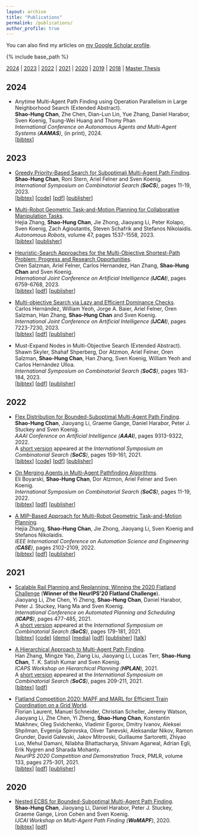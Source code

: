 ```yaml
---
layout: archive
title: "Publications"
permalink: /publications/
author_profile: true
---
```


You can also find my articles on 
<a href="https://scholar.google.com/citations?user=3INia4sAAAAJ&hl=en">my Google Scholar profile</a>.

{% include base_path %}

[2024](#year2024) | [2023](#year2023) | [2022](#year2022) | [2021](#year2021) | [2020](#year2020) | [2019](#year2019) | [2018](#year2018) | [Master Thesis](#msci)


## <a name="year2024"></a> 2024  
* Anytime Multi-Agent Path Finding using Operation Parallelism in Large Neighborhood Search (Extended Abstract).  
  **Shao-Hung Chan**, Zhe Chen, Dian-Lun Lin, Yue Zhang, Daniel Harabor, Sven Koenig, Tsung-Wei Huang and Thomy Phan  
  <i>International Conference on Autonomous Agents and Multi-Agent Systems (**AAMAS**)</i>, (in print), 2024.  
  [<a href="javascript:void(0)" onclick="(function(target, id) { if ($('#' + id).css('display') == 'block') { $('#' + id).hide('fast'); $(target).text('bibtex') } else { $('#' + id).show('fast'); $(target).text('bibtex▲') } })(this, 'bibtex-ChanAAMAS24');">bibtex</a>]
  <div id="bibtex-ChanAAMAS24" style="display:none">
  <pre>@inproceedings{ChanAAMAS24,
    author    = {Shao-Hung Chan and Zhe Chen and Dian-Lun Lin and Yue Zhang and Daniel Harabor and Sven Koenig and Tsung-Wei Huang and Thomy Phan},
    title     = {Anytime Multi-Agent Path Finding using Operation Parallelism in Large Neighborhood Search},
    booktitle = {Extended Abstracts of the International Conference on Autonomous Agents and Multi-Agent Systems (AAMAS)},
    year      = {2024}
  }
  </pre></div>


## <a name="year2023"></a> 2023  
* [Greedy Priority-Based Search for Suboptimali Multi-Agent Path Finding](https://shchan13.github.io/publications/ChanSoCS23).  
  **Shao-Hung Chan**, Roni Stern, Ariel Felner and Sven Koenig.  
  <i>International Symposium on Combinatorial Search (**SoCS**)</i>, pages 11-19, 2023.  
  [<a href="javascript:void(0)" onclick="(function(target, id) { if ($('#' + id).css('display') == 'block') { $('#' + id).hide('fast'); $(target).text('bibtex') } else { $('#' + id).show('fast'); $(target).text('bibtex▲') } })(this, 'bibtex-ChanSoCS23');">bibtex</a>]
  [[code](https://github.com/shchan13/GPBS)]
  [[pdf](https://shchan13.github.io/files/ChanSoCS23.pdf)]
  [[publisher](https://ojs.aaai.org/index.php/SOCS/article/view/27278)]    
  <div id="bibtex-ChanSoCS23" style="display:none">
  <pre>@inproceedings{ChanSoCS23,
    author    = {Shao-Hung Chan and Roni Stern and Ariel Felner and Sven Koenig},
    title     = {Greedy Priority-Based Search for Suboptimal Multi-Agent Path Finding},
    booktitle = {Proceedings of the International Symposium on Combinatorial Search (SoCS)},
    pages     = {11--19},
    year      = {2023}
  }</pre>
  </div>

* [Multi-Robot Geometric Task-and-Motion Planning for Collaborative Manipulation Tasks](https://shchan13.github.io/publications/ZhangAR23).  
  Hejia Zhang, **Shao-Hung Chan**, Jie Zhong,  Jiaoyang Li, Peter Kolapo, Sven Koenig, Zach Agioutantis, Steven Schafrik and Stefanos Nikolaidis.  
  <i>Autonomous Robots</i>, volume 47, pages 1537-1558, 2023.  
  [<a href="javascript:void(0)" onclick="(function(target, id) { if ($('#' + id).css('display') == 'block') { $('#' + id).hide('fast'); $(target).text('bibtex') } else { $('#' + id).show('fast'); $(target).text('bibtex▲') } })(this, 'bibtex-ZhangAR23');">bibtex</a>]
  [[publisher](https://doi.org/10.1007/s10514-023-10148-y)]
  <div id="bibtex-ZhangAR23" style="display:none">
  <pre>@article{ZhangAR23,
    author    = {Hejia Zhang and Shao-Hung Chan and Jie Zhong and Jiaoyang Li and Peter Kolapo and Sven Koenig and Zach Agioutantis and Steven Schafrik and Stefanos Nikolaidis.},
    title     = {Multi-robot geometric task-and-motion planning for collaborative manipulation tasks},
    journal   = {Autonomous Robots},
    year      = {2023},
    volume    = {47},
    pages     = {1537--1558},
    doi       = {10.1007/s10514-023-10148-y},
  }</pre>
  </div>

* [Heuristic-Search Approaches for the Multi-Objective Shortest-Path Problem: Progress and Research Opportunities](https://shchan13.github.io/publications/SalzmanIJCAI23).  
  Oren Salzman, Ariel Felner, Carlos Hernandez, Han Zhang, **Shao-Hung Chan** and Sven Koenig.  
  <i>International Joint Conference on Artificial Intelligence (**IJCAI**)</i>, pages 6759-6768, 2023.  
  [<a href="javascript:void(0)" onclick="(function(target, id) { if ($('#' + id).css('display') == 'block') { $('#' + id).hide('fast'); $(target).text('bibtex') } else { $('#' + id).show('fast'); $(target).text('bibtex▲') } })(this, 'bibtex-SalzmanIJCAI23');">bibtex</a>]
  [[pdf](https://shchan13.github.io/files/SalzmanIJCAI23.pdf)]
  [[publisher](https://dl.acm.org/doi/abs/10.24963/ijcai.2023/757)]
  <div id="bibtex-SalzmanIJCAI23" style="display:none">
  <pre>@inproceedings{SalzmanIJCAI23,
    author    = {Oren Salzman and Ariel Felner and Carlos Hernandez and Han Zhang and Shao-Hung Chan and Sven Koenig},
    title     = {Heuristic-Search Approaches for the Multi-Objective Shortest-Path Problem: Progress and Research Opportunities},
    booktitle = {Proceedings of the International Joint Conference on Artificial Intelligence (IJCAI)},
    pages     = {6759--6768},
    year      = {2023}
  }</pre>
  </div>

* [Multi-objective Search via Lazy and Efficient Dominance Checks](https://shchan13.github.io/publications/HernandezIJCAI23).  
  Carlos Hernández, William Yeoh, Jorge A. Baier, Ariel Felner, Oren Salzman, Han Zhang, **Shao-Hung Chan** and Sven Koenig.  
  <i>International Joint Conference on Artificial Intelligence (**IJCAI**)</i>, pages 7223-7230, 2023.  
  [<a href="javascript:void(0)" onclick="(function(target, id) { if ($('#' + id).css('display') == 'block') { $('#' + id).hide('fast'); $(target).text('bibtex') } else { $('#' + id).show('fast'); $(target).text('bibtex▲') } })(this, 'bibtex-HernandezIJCAI23');">bibtex</a>]
  [[pdf](https://shchan13.github.io/files/HernandezIJCAI23.pdf)]
  [[publisher](https://doi.org/10.24963/ijcai.2023/850)]
  <div id="bibtex-HernandezIJCAI23" style="display:none">
  <pre>@inproceedings{HernandezIJCAI23,
    author    = {Carlos Hernández and William Yeoh and Jorge A. Baier and Ariel Felner and Oren Salzman and Han Zhang and Shao-Hung Chan and Sven Koenig},
    title     = {Multi-objective Search via Lazy and Efficient Dominance Checks},
    booktitle = {Proceedings of the International Joint Conference on Artificial Intelligence (IJCAI)},
    pages     = {7223--7230},
    year      = {2023},
    doi       = {10.24963/ijcai.2023/850},
    url       = {https://doi.org/10.24963/ijcai.2023/850}
  }</pre>
  </div>


* Must-Expand Nodes in Multi-Objective Search (Extended Abstract).  
  Shawn Skyler, Shahaf Shperberg, Dor Atzmon, Ariel Felner, Oren Salzman, **Shao-Hung Chan**, Han Zhang, Sven Koenig, William Yeoh and Carlos Hernández Ulloa.  
  <i>International Symposium on Combinatorial Search (**SoCS**)</i>, pages 183-184, 2023.  
  [<a href="javascript:void(0)" onclick="(function(target, id) { if ($('#' + id).css('display') == 'block') { $('#' + id).hide('fast'); $(target).text('bibtex') } else { $('#' + id).show('fast'); $(target).text('bibtex▲') } })(this, 'bibtex-SkylerSoCS23');">bibtex</a>]
  [[pdf](https://shchan13.github.io/files/SkylerSoCS23.pdf)]
  [[publisher](https://ojs.aaai.org/index.php/SOCS/article/view/27278)]    
  <div id="bibtex-SkylerSoCS23" style="display:none">
  <pre>@inproceedings{SkylerSoCS23,
    author    = {Shawn Skyler and Shahaf Shperberg and Dor Atzmon and Ariel Felner and Oren Salzman and Shao-Hung Chan and Han Zhang and Sven Koenig and William Yeoh and Carlos Hernández Ulloa},
    title     = {Must-Expand Nodes in Multi-Objective Search},
    booktitle = {Extended Abstracts of the International Symposium on Combinatorial Search (SoCS)},
    pages     = {183--184},
    year      = {2023}
  }</pre>
  </div>


## <a name="year2022"></a> 2022  
* [Flex Distribution for Bounded-Suboptimal Multi-Agent Path Finding](https://shchan13.github.io/publications/ChanAAAI22).  
  **Shao-Hung Chan**, Jiaoyang Li, Graeme Gange, Daniel Harabor, Peter J. Stuckey and Sven Koenig.  
  <i>AAAI Conference on Artificial Intelligence (**AAAI**)</i>, pages 9313-9322, 2022.  
  A [short version](https://ojs.aaai.org/index.php/SOCS/article/view/18569) appeared at the <i>International Symposium on Combinatorial Search (**SoCS**)</i>, pages 159-161, 2021.  
  [<a href="javascript:void(0)" onclick="(function(target, id) { if ($('#' + id).css('display') == 'block') { $('#' + id).hide('fast'); $(target).text('bibtex') } else { $('#' + id).show('fast'); $(target).text('bibtex▲') } })(this, 'bibtex-ChanAAAI22');">bibtex</a>]
  [[code](https://github.com/shchan13/FEECBS)]
  [[pdf](https://shchan13.github.io/files/ChanAAAI22.pdf)]
  [[publisher](https://ojs.aaai.org/index.php/AAAI/article/view/21162)]
  <div id="bibtex-ChanAAAI22" style="display:none">
  <pre>@inproceedings{ChanAAAI22,
    author    = {Shao-Hung Chan and Jiaoyang Li and Graeme Gange and Daniel Harabor and Peter J. Stuckey and Sven Koenig},
    title     = {Flex Distribution for Bounded-Suboptimal Multi-Agent Path Finding},
    booktitle = {Proceedings of the AAAI Conference on Artificial Intelligence (AAAI)},
    pages     = {9313--9322},
    year      = {2022}
  }</pre>
  </div>

* [On Merging Agents in Multi-Agent Pathfinding Algorithms](https://shchan13.github.io/publications/BoyarskiSoCS22).  
  Eli Boyarski, **Shao-Hung Chan**, Dor Atzmon, Ariel Felner and Sven Koenig.  
  <i>International Symposium on Combinatorial Search (**SoCS**)</i>, pages 11-19, 2022.  
  [<a href="javascript:void(0)" onclick="(function(target, id) { if ($('#' + id).css('display') == 'block') { $('#' + id).hide('fast'); $(target).text('bibtex') } else { $('#' + id).show('fast'); $(target).text('bibtex▲') } })(this, 'bibtex-BoyarskiSoCS22');">bibtex</a>]
  [[pdf](https://shchan13.github.io/files/BoyarskiSoCS22.pdf)]
  [[publisher](https://ojs.aaai.org/index.php/SOCS/article/view/21747)]
  <div id="bibtex-BoyarskiSoCS22" style="display:none">
  <pre>@inproceedings{BoyarskiSoCS22,
    author    = {Eli Boyarski and Shao-Hung Chan and Dor Atzmon and Ariel Felner and Sven Koenig},
    title     = {On Merging Agents in Multi-Agent Pathfinding Algorithms},
    booktitle = {Proceedings of the International Symposium on Combinatorial Search (SoCS)},
    pages     = {11--19},
    year      = {2022}
  }</pre>
  </div>

* [A MIP-Based Approach for Multi-Robot Geometric Task-and-Motion Planning](https://shchan13.github.io/publications/ZhangCASE22).  
  Hejia Zhang, **Shao-Hung Chan**, Jie Zhong, Jiaoyang Li, Sven Koenig and Stefanos Nikolaidis.  
  <i>IEEE International Conference on Automation Science and Engineering (**CASE**)</i>, pages 2102-2109, 2022.  
  [<a href="javascript:void(0)" onclick="(function(target, id) { if ($('#' + id).css('display') == 'block') { $('#' + id).hide('fast'); $(target).text('bibtex') } else { $('#' + id).show('fast'); $(target).text('bibtex▲') } })(this, 'bibtex-ZhangCASE22');">bibtex</a>]
  [[pdf](https://shchan13.github.io/files/ZhangCASE22.pdf)] 
  [[publisher](https://ieeexplore.ieee.org/document/9926661)]
  <div id="bibtex-ZhangCASE22" style="display:none">
  <pre>@inproceedings{ZhangCASE22,
    author    = {Hejia Zhang and Shao-Hung Chan and Jie Zhong and Jiaoyang Li and Sven Koenig and Stefanos Nikolaidis},
    title     = {A {MIP}-Based Approach for Multi-Robot Geometric Task-and-Motion Planning},
    booktitle = {Proceedings of the IEEE International Conference on Automation Science and Engineering (CASE)},
    pages     = {2102--2109},  
    year      = {2022}
  }</pre>
  </div>


## <a name="year2021"></a> 2021  
* [Scalable Rail Planning and Replanning: Winning the 2020 Flatland Challenge](https://shchan13.github.io/publications/LiICAPS21) (**Winner of the NeurIPS'20 Flatland Challenge**).  
  Jiaoyang Li, Zhe Chen, Yi Zheng, **Shao-Hung Chan**, Daniel Harabor, Peter J. Stuckey, Hang Ma and Sven Koenig.  
  <i>International Conference on Automated Planning and Scheduling (**ICAPS**)</i>, pages 477-485, 2021.  
  A [short version](https://ojs.aaai.org/index.php/SOCS/article/view/18576) appeared at the <i>International Symposium on Combinatorial Search (**SoCS**)</i>, pages 179-181, 2021.  
  [<a href="javascript:void(0)" onclick="(function(target, id) { if ($('#' + id).css('display') == 'block') { $('#' + id).hide('fast'); $(target).text('bibtex') } else { $('#' + id).show('fast'); $(target).text('bibtex▲') } })(this, 'bibtex-LiICAPS21');">bibtex</a>]
  [[code](https://github.com/Jiaoyang-Li/Flatland)]
  [[demo](https://youtu.be/Pw4GBL1UhPA)]
  [[media](https://viterbischool.usc.edu/news/2021/03/making-the-virtual-trains-run-on-time-usc-team-world-champs-in-ai-challenge/)]
  [[pdf](https://shchan13.github.io/files/LiICAPS21.pdf)]
  [[publisher](https://ojs.aaai.org/index.php/ICAPS/article/view/15994)]
  [[talk](https://slideslive.com/38942745/2020-flatland-challenge)]
  <div id="bibtex-LiICAPS21" style="display:none">
  <pre>@inproceedings{LiICAPS21,
    author    = {Jiaoyang Li and Zhe Chen and Yi Zheng and Shao-Hung Chan and Daniel Harabor and Peter J. Stuckey and Hang Ma and Sven Koenig},
    title     = {Scalable Rail Planning and Replanning: Winning the 2020 Flatland Challenge},
    booktitle = {Proceedings of the International Conference on Automated Planning and Scheduling (ICAPS)},
    pages     = {477--485},
    year      = {2021}
  }</pre>
  </div>  

* [A Hierarchical Approach to Multi-Agent Path Finding](https://shchan13.github.io/publications/ZhangHPLAN21).  
  Han Zhang, Mingze Yao, Ziang Liu, Jiaoyang Li, Lucas Terr, **Shao-Hung Chan**, T. K. Satish Kumar and Sven Koenig.  
  <i>ICAPS Workshop on Hierarchical Planning (**HPLAN**)</i>, 2021.  
  A [short version](https://ojs.aaai.org/index.php/SOCS/article/view/18586 "Download pdf") appeared at the <i>International Symposium on Combinatorial Search (**SoCS**)</i>, pages 209-211, 2021.  
  [<a href="javascript:void(0)" onclick="(function(target, id) { if ($('#' + id).css('display') == 'block') { $('#' + id).hide('fast'); $(target).text('bibtex') } else { $('#' + id).show('fast'); $(target).text('bibtex▲') } })(this, 'bibtex-ZhangHPLAN21');">bibtex</a>]
  [[pdf](https://shchan13.github.io/files/ZhangHPLAN21.pdf)]
  <div id="bibtex-ZhangHPLAN21" style="display:none">
  <pre>@inproceedings{ZhangHPLAN21,
    author    = {Han Zhang and Mingze Yao and Ziang Liu and Jiaoyang Li and Lucas Terr and Shao-Hung Chan and T. K. Satish Kumar and Sven Koenig},
    title     = {A Hierarchical Approach to Multi-Agent Path Finding},
    booktitle = {ICAPS Workshop on Hierarchical Planning (HPLAN)},
    year      = {2021}
  }</pre>
  </div>

* [Flatland Competition 2020: MAPF and MARL for Efficient Train Coordination on a Grid World](https://shchan13.github.io/publications/Laurent21).  
  Florian Laurent, Manuel Schneider, Christian Scheller, Jeremy Watson, Jiaoyang Li, Zhe Chen, Yi Zheng, **Shao-Hung Chan**, Konstantin Makhnev, Oleg Svidchenko, Vladimir Egorov, Dmitry Ivanov, Aleksei Shpilman, Evgenija Spirovska, Oliver Tanevski, Aleksandar Nikov, Ramon Grunder, David Galevski, Jakov Mitrovski, Guillaume Sartoretti, Zhiyao Luo, Mehul Damani, Nilabha Bhattacharya, Shivam Agarwal, Adrian Egli, Erik Nygren and Sharada Mohanty.  
  <i>NeurIPS 2020 Competition and Demonstration Track</i>, PMLR, volume 133, pages 275-301, 2021.  
  [<a href="javascript:void(0)" onclick="(function(target, id) { if ($('#' + id).css('display') == 'block') { $('#' + id).hide('fast'); $(target).text('bibtex') } else { $('#' + id).show('fast'); $(target).text('bibtex▲') } })(this, 'bibtex-Laurent21');">bibtex</a>]
  [[pdf](https://shchan13.github.io/files/Laurent21)]
  [[publisher](http://proceedings.mlr.press/v133/laurent21a.html)]
  <div id="bibtex-Laurent21" style="display:none">
  <pre>@inproceedings{Laurent21,
    title     = {Flatland Competition 2020: MAPF and MARL for Efficient Train Coordination on a Grid World},
    author    = {Laurent, Florian and Schneider, Manuel and Scheller, Christian and Watson, Jeremy and Li, Jiaoyang and Chen, Zhe and Zheng, Yi and Chan, Shao-Hung and Makhnev, Konstantin and Svidchenko, Oleg and Egorov, Vladimir and Ivanov, Dmitry and Shpilman, Aleksei and Spirovska, Evgenija and Tanevski, Oliver and Nikov, Aleksandar and Grunder, Ramon and Galevski, David and Mitrovski, Jakov and Sartoretti, Guillaume and Luo, Zhiyao and Damani, Mehul and Bhattacharya, Nilabha and Agarwal, Shivam and Egli, Adrian and Nygren, Erik and Mohanty, Sharada},
    booktitle = {Proceedings of the NeurIPS 2020 Competition and Demonstration Track},
    pages     = 	 {275--301},
    year      = 	 {2021},
    volume    = 	 {133},
    series    = 	 {Proceedings of Machine Learning Research},
  }</pre>
  </div> 

## <a name="year2020"></a> 2020
* [Nested ECBS for Bounded-Suboptimal Multi-Agent Path Finding](https://shchan13.github.io/publications/ChanWoMAPF20).  
  **Shao-Hung Chan**, Jiaoyang Li, Daniel Harabor, Peter J. Stuckey, Graeme Gange, Liron Cohen and Sven Koenig.     
  <i>IJCAI Workshop on Multi-Agent Path Finding (**WoMAPF**)</i>, 2020.  
  [<a href="javascript:void(0)" onclick="(function(target, id) { if ($('#' + id).css('display') == 'block') { $('#' + id).hide('fast'); $(target).text('bibtex') } else { $('#' + id).show('fast'); $(target).text('bibtex▲') } })(this, 'bibtex-ChanWoMAPF20');">bibtex</a>]
  [[pdf](https://shchan13.github.io/files/ChanWoMAPF20.pdf)]
  <div id="bibtex-ChanWoMAPF20" style="display:none">
  <pre>@inproceedings{ChanWoMAPF20,
    author    = {Shao-Hung Chan and Jiaoyang Li and Daniel Harabor and Peter J. Stuckey and Graeme Gange and Liron Cohen and Sven Koenig},
    title     = {Nested ECBS for Bounded-Suboptimal Multi-Agent Path Finding},
    booktitle = {IJCAI Workshop on Multi-Agent Path Finding},
    year      = {2020}
  }</pre>
  </div>
